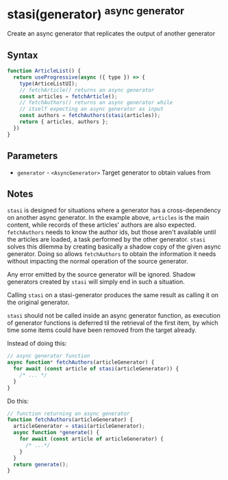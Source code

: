 # stasi(generator) <sup>async generator</sup>

Create an async generator that replicates the output of another generator

## Syntax

```js
function ArticleList() {
  return useProgressive(async ({ type }) => {
    type(ArticeListUI);
    // fetchArticle() returns an async generator
    const articles = fetchArticle();  
    // fetchAuthors() returns an async generator while
    // itself expecting an async generator as input
    const authors = fetchAuthors(stasi(articles));
    return { articles, authors };
  })
}
```

## Parameters

* `generator` - `<AsyncGenerator>` Target generator to obtain values from

## Notes

`stasi` is designed for situations where a generator has a cross-dependency on another async generator. In the example
above, `articles` is the main content, while records of these articles' authors are also expected. `fetchAuthors`
needs to know the author ids, but those aren't available until the articles are loaded, a task performed by the
other generator. `stasi` solves this dilemma by creating basically a shadow copy of the given async generator. Doing
so allows `fetchAuthors` to obtain the information it needs without impacting the normal operation of the source
generator.

Any error emitted by the source generator will be ignored. Shadow generators created by `stasi` will simply end in
such a situation.

Calling `stasi` on a stasi-generator produces the same result as calling it on the original generator.

`stasi` should not be called inside an async generator function, as execution of generator functions is deferred til
the retrieval of the first item, by which time some items could have been removed from the target already.

Instead of doing this:

```js
// async generator function
async function* fetchAuthors(articleGenerator) {
  for await (const article of stasi(articleGenerator)) {
    /* ... */
  }
}
```

Do this:

```js
// function returning an async generator
function fetchAuthors(articleGenerator) {
  articleGenerator = stasi(articleGenerator);
  async function *generate() {
    for await (const article of articleGenerator) {
      /* ...*/
    }
  }
  return generate();
}
```
